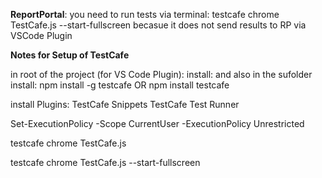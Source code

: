 **ReportPortal**:
you need to run tests via terminal:
testcafe chrome TestCafe.js --start-fullscreen
becasue it does not send results to RP via VSCode Plugin


**Notes for Setup of TestCafe**

in root of the project (for VS Code Plugin): install:
and also in the sufolder install:
npm install -g testcafe
OR
npm install testcafe

install Plugins:
TestCafe Snippets
TestCafe Test Runner

Set-ExecutionPolicy -Scope CurrentUser -ExecutionPolicy Unrestricted

testcafe chrome TestCafe.js

testcafe chrome TestCafe.js --start-fullscreen